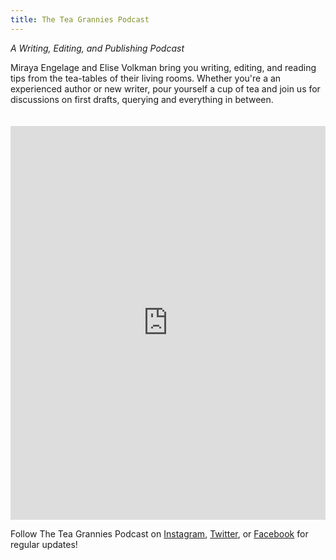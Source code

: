 ```yaml
---
title: The Tea Grannies Podcast
---
```


_A Writing, Editing, and Publishing Podcast_

Miraya Engelage and Elise Volkman bring you writing, editing, and reading tips from the tea-tables of their living rooms. Whether you're a an experienced author or new writer, pour yourself a cup of tea and join us for discussions on first drafts, querying and everything in between. 

<iframe style="padding-top: 20px;" src="https://embed.acast.com/6046862044bc23628cfd7846?feed=true" frameBorder="0" width="100%" height="630px"></iframe>

Follow The Tea Grannies Podcast on [Instagram](https://www.instagram.com/theteagranniespodcast/), [Twitter](https://twitter.com/theteagrannies), or [Facebook](https://www.facebook.com/theteagranniespodcast) for regular updates!